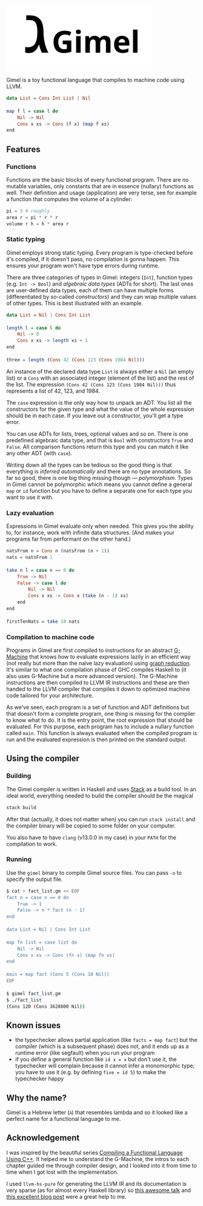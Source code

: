 ![Logo](assets/logo.svg)

Gimel is a toy functional language that compiles to machine code using LLVM.

```haskell
data List = Cons Int List | Nil

map f l = case l do
    Nil -> Nil
    Cons x xs -> Cons (f x) (map f xs)
end
```

## Features
### Functions
Functions are the basic blocks of every functional program. There are no mutable variables, only constants that are in essence (nullary) functions as well. Their definition and usage (application) are very terse, see for example a function that computes the volume of a cylinder:

```elixir
pi = 3 # roughly
area r = pi * r * r
volume r h = h * area r
```

### Static typing
Gimel employs strong static typing. Every program is type-checked before it's compiled, if it doesn't pass, no compilation is gonna happen. This ensures your program won't have type errors during runtime.

There are three categories of types in Gimel: integers (`Int`), function types (e.g. `Int -> Bool`) and *algebraic data types* (ADTs for short).
The last ones are user-defined data types, each of them can have multiple forms (differentiated by so-called *constructors*) and they can wrap multiple values of other types. This is best illustrated with an example.

```haskell
data List = Nil | Cons Int List

length l = case l do
    Nil -> 0
    Cons x xs -> length xs + 1
end

three = length (Cons 42 (Cons 123 (Cons 1984 Nil)))
```

An instance of the declared data type `List` is always either a `Nil` (an empty list) or a `Cons` with an associated integer (element of the list) and the rest of the list. The expression `(Cons 42 (Cons 123 (Cons 1984 Nil)))` thus represents a list of 42, 123, and 1984.

The `case` expression is the only way how to unpack an ADT. You list all the constructors for the given type and what the value of the whole expression should be in each case. If you leave out a constructor, you'll get a type error.

You can use ADTs for lists, trees, optional values and so on. There is one predefined algebraic data type, and that is `Bool` with constructors `True` and `False`. All comparison functions return this type and you can match it like any other ADT (with `case`).

Writing down all the types can be tedious so the good thing is that everything is *inferred automatically* and there are no type annotations.
So far so good, there is one big thing missing though — *polymorphism*. Types in Gimel cannot be polymorphic which means you cannot define
a general `map` or `id` function but you have to define a separate one for each type you want to use it with.

### Lazy evaluation
Expressions in Gimel evaluate only when needed. This gives you the ability to, for instance, work with infinite data structures. (And makes your programs far from performant on the other hand.)

```haskell
natsFrom n = Cons n (natsFrom (n + 1))
nats = natsFrom 1

take n l = case n == 0 do
    True -> Nil
    False -> case l do
        Nil -> Nil
        Cons x xs -> Cons x (take (n - 1) xs)
    end
end

firstTenNats = take 10 nats
```

### Compilation to machine code
Programs in Gimel are first compiled to instructions for an abstract [G-Machine](https://link.springer.com/chapter/10.1007/3-540-15975-4_50) that knows how to evaluate expressions lazily in an efficient way (not really but more than the naïve lazy evaluation) using [graph reduction](https://en.wikipedia.org/wiki/Graph_reduction). It's similar to what one compilation phase of GHC compiles Haskell to (it also uses G-Machine but a more advanced version). The G-Machine instructions are then compiled to LLVM IR instructions and these are then handed to the LLVM compiler that compiles it down to optimized machine code tailored for your architecture.

As we've seen, each program is a set of function and ADT definitions but that doesn't form a complete program, one thing is missing for the compiler to know what to do. It is the entry point, the root expression that should be evaluated. For this purpose, each program has to include a nullary function called `main`. This function is always evaluated when the compiled program is run and the evaluated expression is then printed on the standard output.

## Using the compiler

### Building
The Gimel compiler is written in Haskell and uses [Stack](https://docs.haskellstack.org/en/stable/) as a build tool. In an ideal world, everything needed to build the compiler should be the magical

```bash
stack build
```

After that (actually, it does not matter when) you can run `stack install` and the compiler binary will be copied to some folder on your computer.

You also have to have `clang` (v13.0.0 in my case) in your `PATH` for the compilation to work.

### Running
Use the `gimel` binary to compile Gimel source files. You can pass `-o` to specify the output file.

```bash
$ cat > fact_list.gm << EOF
fact n = case n == 0 do
    True -> 1
    False -> n * fact (n - 1)
end

data List = Nil | Cons Int List

map fn list = case list do
    Nil -> Nil
    Cons x xs -> Cons (fn x) (map fn xs)
end

main = map fact (Cons 5 (Cons 10 Nil))
EOF

$ gimel fact_list.gm
$ ./fact_list
(Cons 120 (Cons 3628800 Nil))
```

## Known issues
- the typechecker allows partial application (like `facts = map fact`) but the compiler (which is a subsequent phase) does not, and it ends up as a runtime error (like segfault) when you run your program
- if you define a general function like `id x = x` but don't use it, the typechecker will complain because it cannot infer a monomorphic type; you have to use it (e.g. by defining `five = id 5`) to make the typechecker happy

## Why the name?
Gimel is a Hebrew letter (ג) that resembles lambda and so it looked like a perfect name for a functional language to me.

## Acknowledgement
I was inspired by the beautiful series [Compiling a Functional Language Using C++](https://danilafe.com/blog/00_compiler_intro/). It helped me to understand the G-Machine, the intros to each chapter guided me through compiler design, and I looked into it from time to time when I got lost with the implementation.

I used `llvm-hs-pure` for generating the LLVM IR and its documentation is very sparse (as for almost every Haskell library) so [this awesome talk](https://www.youtube.com/watch?v=_Qb0mL72l2o) and [this excellent blog post](https://blog.josephmorag.com/posts/mcc3/) were a great help to me.
